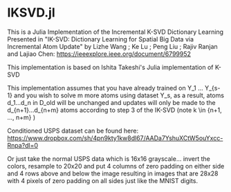 # IKSVD.jl
This is a Julia Implementation of the Incremental K-SVD Dictionary Learning Presented in
"IK-SVD: Dictionary Learning for Spatial Big Data via Incremental Atom Update" by Lizhe Wang ; Ke Lu ; Peng Liu ; Rajiv Ranjan and Lajiao Chen: 
https://ieeexplore.ieee.org/document/6799952

This implementation is based on Ishita Takeshi's Julia implementation of K-SVD

This implementation assumes that you have already trained on Y_1 ... Y_{s-1} and you wish to solve m more atoms using dataset Y_s, as a result, atoms d_1...d_n in D_old will be unchanged and updates will only be made to the d_{n+1}...d_{n+m} atoms according to step 3 of the IK-SVD (note k \in \{n+1, ..., n+m\} )


Conditioned USPS dataset can be found here: https://www.dropbox.com/sh/4pn9kty1kw8dl67/AADa7YshuXCtW5ouYxcc-Rnpa?dl=0

Or just take the normal USPS data which is 16x16 grayscale... invert the colors, resample to 20x20 and put 4 columns of zero padding on either side and 4 rows above and below the image resulting in images that are 28x28 with 4 pixels of zero padding on all sides just like the MNIST digits.
